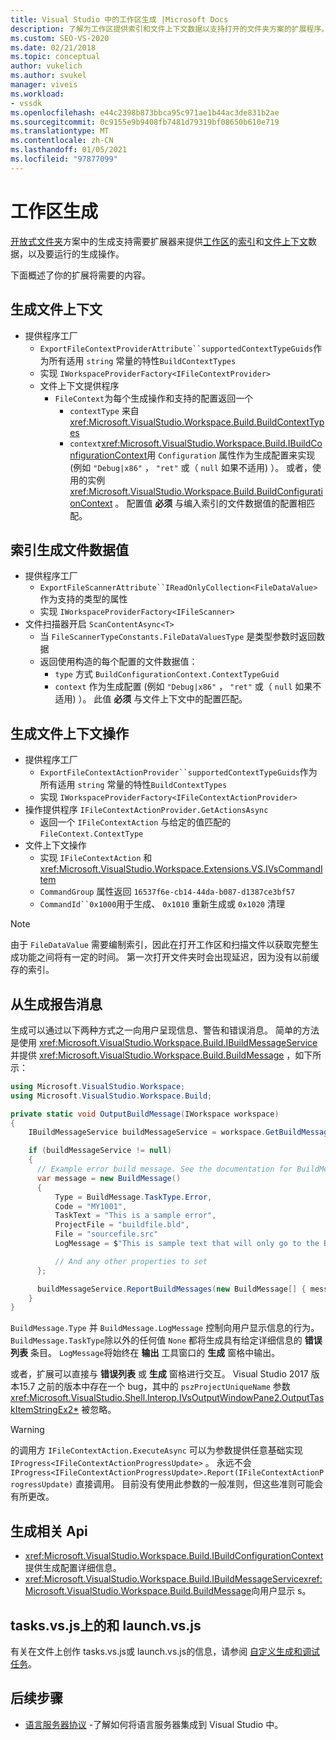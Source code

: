 ```yaml
---
title: Visual Studio 中的工作区生成 |Microsoft Docs
description: 了解为工作区提供索引和文件上下文数据以支持打开的文件夹方案的扩展程序。
ms.custom: SEO-VS-2020
ms.date: 02/21/2018
ms.topic: conceptual
author: vukelich
ms.author: svukel
manager: viveis
ms.workload:
- vssdk
ms.openlocfilehash: e44c2398b873bbca95c971ae1b44ac3de831b2ae
ms.sourcegitcommit: 0c9155e9b9408fb7481d79319bf08650b610e719
ms.translationtype: MT
ms.contentlocale: zh-CN
ms.lasthandoff: 01/05/2021
ms.locfileid: "97877099"
---
```

# <a name="workspace-build"></a>工作区生成

[开放式文件夹](../ide/develop-code-in-visual-studio-without-projects-or-solutions.md)方案中的生成支持需要扩展器来提供[工作区](workspaces.md)的[索引](workspace-indexing.md)和[文件上下文](workspace-file-contexts.md)数据，以及要运行的生成操作。

下面概述了你的扩展将需要的内容。

## <a name="build-file-context"></a>生成文件上下文

- 提供程序工厂
  - `ExportFileContextProviderAttribute``supportedContextTypeGuids`作为所有适用 `string` 常量的特性`BuildContextTypes`
  - 实现 `IWorkspaceProviderFactory<IFileContextProvider>`
  - 文件上下文提供程序
    - `FileContext`为每个生成操作和支持的配置返回一个
      - `contextType` 来自 <xref:Microsoft.VisualStudio.Workspace.Build.BuildContextTypes>
      - `context`<xref:Microsoft.VisualStudio.Workspace.Build.IBuildConfigurationContext>用 `Configuration` 属性作为生成配置来实现 (例如 `"Debug|x86"` ， `"ret"` 或（ `null` 如果不适用) ）。 或者，使用的实例 <xref:Microsoft.VisualStudio.Workspace.Build.BuildConfigurationContext> 。 配置值 **必须** 与编入索引的文件数据值的配置相匹配。

## <a name="indexed-build-file-data-value"></a>索引生成文件数据值

- 提供程序工厂
  - `ExportFileScannerAttribute``IReadOnlyCollection<FileDataValue>`作为支持的类型的属性
  - 实现 `IWorkspaceProviderFactory<IFileScanner>`
- 文件扫描器开启 `ScanContentAsync<T>`
  - 当 `FileScannerTypeConstants.FileDataValuesType` 是类型参数时返回数据
  - 返回使用构造的每个配置的文件数据值：
    - `type` 方式 `BuildConfigurationContext.ContextTypeGuid`
    - `context` 作为生成配置 (例如 `"Debug|x86"` ， `"ret"` 或（ `null` 如果不适用) ）。 此值 **必须** 与文件上下文中的配置匹配。

## <a name="build-file-context-action"></a>生成文件上下文操作

- 提供程序工厂
  - `ExportFileContextActionProvider``supportedContextTypeGuids`作为所有适用 `string` 常量的特性`BuildContextTypes`
  - 实现 `IWorkspaceProviderFactory<IFileContextActionProvider>`
- 操作提供程序 `IFileContextActionProvider.GetActionsAsync`
  - 返回一个 `IFileContextAction` 与给定的值匹配的 `FileContext.ContextType`
- 文件上下文操作
  - 实现 `IFileContextAction` 和 <xref:Microsoft.VisualStudio.Workspace.Extensions.VS.IVsCommandItem>
  - `CommandGroup` 属性返回 `16537f6e-cb14-44da-b087-d1387ce3bf57`
  - `CommandId``0x1000`用于生成、 `0x1010` 重新生成或 `0x1020` 清理

>[!NOTE]
>由于 `FileDataValue` 需要编制索引，因此在打开工作区和扫描文件以获取完整生成功能之间将有一定的时间。 第一次打开文件夹时会出现延迟，因为没有以前缓存的索引。

## <a name="reporting-messages-from-a-build"></a>从生成报告消息

生成可以通过以下两种方式之一向用户呈现信息、警告和错误消息。 简单的方法是使用 <xref:Microsoft.VisualStudio.Workspace.Build.IBuildMessageService> 并提供 <xref:Microsoft.VisualStudio.Workspace.Build.BuildMessage> ，如下所示：

```csharp
using Microsoft.VisualStudio.Workspace;
using Microsoft.VisualStudio.Workspace.Build;

private static void OutputBuildMessage(IWorkspace workspace)
{
    IBuildMessageService buildMessageService = workspace.GetBuildMessageService();

    if (buildMessageService != null)
    {
      // Example error build message. See the documentation for BuildMessage for more information.
      var message = new BuildMessage()
      {
          Type = BuildMessage.TaskType.Error,
          Code = "MY1001",
          TaskText = "This is a sample error",
          ProjectFile = "buildfile.bld",
          File = "sourcefile.src"
          LogMessage = $"This is sample text that will only go to the Build output window pane.\n"

          // And any other properties to set
      };

      buildMessageService.ReportBuildMessages(new BuildMessage[] { message });
    }
}
```

`BuildMessage.Type` 并 `BuildMessage.LogMessage` 控制向用户显示信息的行为。 `BuildMessage.TaskType`除以外的任何值 `None` 都将生成具有给定详细信息的 **错误列表** 条目。 `LogMessage`将始终在 **输出** 工具窗口的 **生成** 窗格中输出。

或者，扩展可以直接与 **错误列表** 或 **生成** 窗格进行交互。 Visual Studio 2017 版本15.7 之前的版本中存在一个 bug，其中的 `pszProjectUniqueName` 参数 <xref:Microsoft.VisualStudio.Shell.Interop.IVsOutputWindowPane2.OutputTaskItemStringEx2*> 被忽略。

>[!WARNING]
>的调用方 `IFileContextAction.ExecuteAsync` 可以为参数提供任意基础实现 `IProgress<IFileContextActionProgressUpdate>` 。 永远不会 `IProgress<IFileContextActionProgressUpdate>.Report(IFileContextActionProgressUpdate)` 直接调用。 目前没有使用此参数的一般准则，但这些准则可能会有所更改。

## <a name="build-related-apis"></a>生成相关 Api

- <xref:Microsoft.VisualStudio.Workspace.Build.IBuildConfigurationContext> 提供生成配置详细信息。
- <xref:Microsoft.VisualStudio.Workspace.Build.IBuildMessageService><xref:Microsoft.VisualStudio.Workspace.Build.BuildMessage>向用户显示 s。

## <a name="tasksvsjson-and-launchvsjson"></a>tasks.vs.js上的和 launch.vs.js

有关在文件上创作 tasks.vs.js或 launch.vs.js的信息，请参阅 [自定义生成和调试任务](../ide/customize-build-and-debug-tasks-in-visual-studio.md)。

## <a name="next-steps"></a>后续步骤

* [语言服务器协议](language-server-protocol.md) -了解如何将语言服务器集成到 Visual Studio 中。